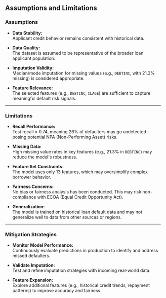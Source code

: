 ## Assumptions and Limitations

### Assumptions

- **Data Stability:**  
  Applicant credit behavior remains consistent with historical data.

- **Data Quality:**  
  The dataset is assumed to be representative of the broader loan applicant population.

- **Imputation Validity:**  
  Median/mode imputation for missing values (e.g., `DEBTINC`, with 21.3% missing) is considered appropriate.

- **Feature Relevance:**  
  The selected features (e.g., `DEBTINC`, `CLAGE`) are sufficient to capture meaningful default risk signals.

---

### Limitations

- **Recall Performance:**  
  Test recall = 0.74, meaning 26% of defaulters may go undetected—posing potential NPA (Non-Performing Asset) risks.

- **Missing Data:**  
  High missing value rates in key features (e.g., 21.3% in `DEBTINC`) may reduce the model's robustness.

- **Feature Set Constraints:**  
  The model uses only 13 features, which may oversimplify complex borrower behavior.

- **Fairness Concerns:**  
  No bias or fairness analysis has been conducted. This may risk non-compliance with ECOA (Equal Credit Opportunity Act).

- **Generalization:**  
  The model is trained on  historical loan default data and may not generalize well to data from other sources or regions.

---

### Mitigation Strategies

- **Monitor Model Performance:**  
  Continuously evaluate predictions in production to identify and address missed defaulters.

- **Validate Imputation:**  
  Test and refine imputation strategies with incoming real-world data.

- **Feature Expansion:**  
  Explore additional features (e.g., historical credit trends, repayment patterns) to improve accuracy and fairness.